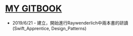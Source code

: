 # [MY GITBOOK](https://cheng-htaiwan.gitbook.io/htaiwan/)

- 2019/6/21 -  建立，開始進行Raywenderlich中兩本書的研讀(Swift_Apprentice, Design_Patterns)

